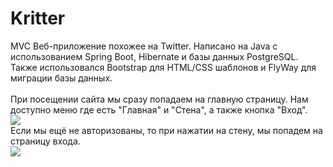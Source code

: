 # Kritter
<div>MVC Веб-приложение похожее на Twitter. Написано на Java с использованием Spring Boot, Hibernate и базы данных PostgreSQL.
Также использовался Bootstrap для HTML/CSS шаблонов и FlyWay для миграции базы данных.</div>
<br>
<div>При посещении сайта мы сразу попадаем на главную страницу. Нам доступно меню где есть "Главная" и "Стена", а также кнопка "Вход".</div>
<img src="https://user-images.githubusercontent.com/90712664/168680607-04c5898e-8384-46bc-aec6-0cd6b451bc7f.png" />
<br>
<div>Если мы ещё не авторизованы,
то при нажатии на стену, мы попадем на страницу входа.</div>
<img src="https://user-images.githubusercontent.com/90712664/168684838-6e05b001-cc3a-4007-b234-629a52a2fe96.png" />
